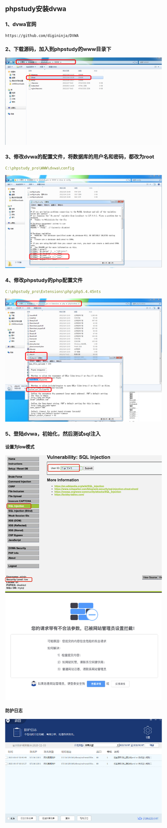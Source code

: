 ## phpstudy安装dvwa
### 1、dvwa官网
```shell script
https://github.com/digininja/DVWA
```
### 2、下载源码，加入到phpstudy的www目录下
![image](https://github.com/498946975/Security/blob/master/images/waf_07.png)
### 3、修改dvwa的配置文件，将数据库的用户名和密码，都改为root
```yaml
C:\phpstudy_pro\WWW\dvwa\config
```
![image](https://github.com/498946975/Security/blob/master/images/waf_08.png)
### 4、修改phpstudy的php配置文件
```yaml
C:\phpstudy_pro\Extensions\php\php5.4.45nts
```
![image](https://github.com/498946975/Security/blob/master/images/waf_09.png)
### 5、登陆dvwa，初始化，然后测试sql注入
#### 设置为low模式
![image](https://github.com/498946975/Security/blob/master/images/waf_10.png)
![image](https://github.com/498946975/Security/blob/master/images/waf_11.png)
#### 防护日志
![image](https://github.com/498946975/Security/blob/master/images/waf_12.png)
